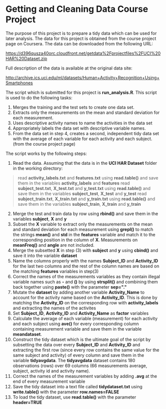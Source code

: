Getting and Cleaning Data Course Project
===================

The purpose of this project is to prepare a tidy data which can be used for later analysis. The data for this project is obtained from the course project page on Coursera. The data can be downloaded from the following URL:

https://d396qusza40orc.cloudfront.net/getdata%2Fprojectfiles%2FUCI%20HAR%20Dataset.zip

Full description of the data is available at the original data site:

http://archive.ics.uci.edu/ml/datasets/Human+Activity+Recognition+Using+Smartphones

The script which is submitted for this project is **run_analysis.R**. This script is used to do the following tasks:

1. Merges the training and the test sets to create one data set.
2. Extracts only the measurements on the mean and standard deviation for each measurement. 
3. Uses descriptive activity names to name the activities in the data set
4. Appropriately labels the data set with descriptive variable names. 
5. From the data set in step 4, creates a second, independent tidy data set with the average of each variable for each activity and each subject. (from the course project page)

The script works by the following steps:

1. Read the data. Assuming that the data is in the **UCI HAR Dataset** folder in the working directory:

> read **activity_labels.txt** and **features.txt** using **read.table()** and save them in the variables **activity_labels** and **features**
> read **subject_test.txt**, **X_test.txt** and **y_test.txt** using **read.table()** and save them in the variables **subject_test**, **X_test** and **y_test**
> read **subject_train.txt**, **X_train.txt** and **y_train.txt** using **read.table()** and save them in the variables **subject_train**, **X_train** and **y_train**

2. Merge the test and train data by row using **rbind()** and save them in the variables **subject**, **X** and **y**
3. Subset the **X** variable to extract only the measurements on the mean and standard deviation for each measurement using **grepl()** to match the strings **mean()** and **std** in the **features** variable and match it to the corresponding position in the column of **X**. Measurements on **meanFreq()** and **angle** are not included.
4. Merge the subsetted **X** in step (3) with **subject** and **y** using **cbind()** and save it into the variable **dataset**
5. Name the columns properly with the names **Subject_ID** and **Activity_ID** for the last two columns and the rest of the column names are based on the matching **features** variables in step(3)
6. Correct the names of the measurements variables as they contain illegal variable names such as **-** and **()** by using **strsplit()** and combining them back together using **paste()** with the parameter **sep="."**
7. Mutate the **dataset** by adding another variable **Activity_Name** to account for the activity name based on the **Activity_ID**. This is done by matching the **Activity_ID** on the corresponding row with **activity_labels** and extracting the names of the activites
8. Set **Subject_ID**, **Activity_ID** and **Activity_Name** as **factor** variables
9. Calculate the average of each variable (measurement) for each activity and each subject using **ave()** for every corresponding column containing measurement variable and save them in the variable **meandataset**.
10. Construct the tidy dataset which is the ultimate goal of the script by subsetting the data over every **Subject_ID** and **Activity_ID** and extracting the first row (since every row contains the same value for the same subject and activity) of every column and save them in the variable **tidyavgdata**. The **tidyavgdata** dataset contains 180 observations (rows) over 69 columns (66 measurements average, subject, activity id and activity name).
11. Correct the names of the measurement variables by adding **.avg** at the end of every measurement variable
12. Save the tidy dataset into a text file called **tidydataset.txt** using **write.table()** with the parameter **row.names=FALSE**
13. To load the tidy dataset, use **read.table()** with the parameter **header=TRUE**
